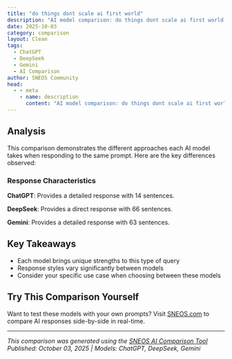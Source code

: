 ```yaml
---
title: "do things dont scale ai first world"
description: "AI model comparison: do things dont scale ai first world..."
date: 2025-10-03
category: comparison
layout: Clean
tags:
  - ChatGPT
  - DeepSeek
  - Gemini
  - AI Comparison
author: SNEOS Community
head:
  - - meta
    - name: description
      content: "AI model comparison: do things dont scale ai first world..."
---
```


<ChatComparison
  title="do things dont scale ai first world"
  prompt="do things dont scale ai first world"
  :responses='{
    "ChatGPT": "It sounds like you\u0027re referring to the concept from the tech/startup world often summarized as \u0022Things Don\u2019t Scale,\u0022 and how it relates to AI and the first world.\n\n\u0022Things Don\u2019t Scale\u0022 is a popular essay by Paul Graham, co-founder of Y Combinator, where he argues that early-stage startups often succeed by doing manual, unscalable tasks that help them grow gain initial traction before automating and scaling those processes.\n\nIf we combine this idea with AI and the context of the \u0022first world\u0022 (developed countries), there are a few ways to interpret and contextualize it:\n\n1. **AI Development and Early Deployment Require Manual Effort:**  \n   Although AI systems promise automation and scaling, building effective AI solutions often entails many unscalable tasks upfront. This includes data labeling, fine-tuning models, gathering feedback from real users, and integrating AI into workflows\u2014all very hands-on and often labor-intensive, especially in the early stages.\n\n2. **AI Adoption Varies Across Geographies:**  \n   AI and related technologies tend to scale more readily in the first world due to infrastructure, capital, regulation, and digital literacy. However, certain AI applications or products might not scale easily without careful consideration of local contexts, even in developed economies. Customization and meticulous adjustments often slow down scaling.\n\n3. **Product/Service Design Influences Scalability:**  \n   In AI-first products, human-in-the-loop mechanisms and personalized experiences can mean that fully automated scaling is challenging early on. Doing things manually or semi-manually often builds trust, gathers rich data, and improves AI models, even though it doesn\u0027t scale.\n\nIf you want, I can provide a summary of the \u0022Things Don\u0027t Scale\u0022 essay itself, or discuss in more detail how AI startups in developed countries should approach early growth and scaling challenges. Just let me know!",
    "DeepSeek": "Of course. That\u0027s a fantastic and very insightful phrase. It perfectly captures a major strategic shift happening in tech right now.\n\nLet\u0027s break down what \u0022do things that don\u0027t scale, AI-first world\u0022 means.\n\n### The Two Core Concepts\n\n**1. \u0022Do Things That Don\u0027t Scale\u0022**\nThis is a famous piece of startup advice, popularized by Paul Graham of Y Combinator. It means that in the very early stages, you shouldn\u0027t try to build a perfect, automated system to serve 10 million users. Instead, you should manually do the work to serve your first 10, 100, or 1000 users.\n\n*   **Examples:**\n    *   **Airbnb:** The founders went to their users\u0027 apartments in New York to take professional-quality photos themselves.\n    *   **Stripe:** The founders manually set up bank accounts for their first users to bypass complex integration processes.\n    *   **A new food delivery app:** The founder might personally deliver the first 50 orders to talk to customers and restaurants.\n\n*   **Why it works:** It forces you into direct, human contact with your customers. You learn their *real* problems, their frustrations, and what they truly value. This is the fastest way to achieve **Product-Market Fit**.\n\n**2. \u0022AI-First World\u0022**\nThis describes the current technological landscape. It means that for any new product or service, the default assumption is to ask: \u0022How can AI solve this core problem?\u0022 The building blocks (APIs from OpenAI, Anthropic, Google, etc.) are now so accessible that AI isn\u0027t just an add-on feature; it\u0027s the foundational engine of the product.\n\n*   **Examples:**\n    *   **Not AI-First:** A traditional CRM that adds a \u0022AI-powered insights\u0022 tab.\n    *   **AI-First:** A CRM that is *just* an AI interface. You talk to it like a colleague (\u0022Find me all clients in the Midwest who haven\u0027t purchased in 6 months and draft a re-engagement email\u0022).\n    *   **Not AI-First:** A note-taking app that can transcribe audio.\n    *   **AI-First:** A note-taking app that automatically summarizes your meeting notes, extracts action items, and suggests related documents.\n\n### The Powerful Combination: \u0022Do Things That Don\u0027t Scale\u0022 in an \u0022AI-First World\u0022\n\nThis is where the magic happens. The old \u0022do things that don\u0027t scale\u0022 was about **manual human effort**. The new version is about **manual AI effort**.\n\nYou use AI not to build a giant, automated product from day one, but as your super-human \u0022co-founder\u0022 to manually deliver a magical experience for your first users.\n\n**How It Works in Practice:**\n\nLet\u0027s say you want to build a service that creates personalized weekly fitness newsletters for gyms.\n\n*   **Old Way (Manual Human):**\n    1.  Talk to 10 gym owners.\n    2.  Manually write 10 different newsletters each week in Google Docs.\n    3.  Manually email them to each gym owner.\n\n*   **New \u0022AI-First\u0022 Way (Manual AI):**\n    1.  Talk to 10 gym owners to understand their needs.\n    2.  For each gym, you personally use ChatGPT/Custom GPTs/Claude to *manually* craft a unique newsletter. You tweak the prompts for each one, add personal details, and ensure quality.\n    3.  You manually send them out.\n\n**Why the \u0022AI-First\u0022 Manual Method is a Superpower:**\n\n1.  **Unbeatable Speed \u0026 Personalization:** You can deliver a level of personalization and quality that would be impossible for a human to do at scale, but is trivial for a human-guided AI. You\u0027re not building the factory; you *are* the factory, with an AI as your tool.\n2.  **Faster Learning:** By being the \u0022human in the loop,\u0022 you learn *exactly* what prompts work, where the AI fails, what outputs customers love, and what they ignore. This is priceless data for when you *do* start to automate.\n3.  **De-risks Automation:** Instead of guessing and building a complex, automated AI pipeline that might be wrong, you first build the perfect \u0022manual\u0022 process. Then, you simply automate the steps you were already doing by hand. You are reverse-engineering your scalable product from a working, manual prototype.\n4.  **Focus on the Core Problem:** It forces you to focus on the value (the amazing newsletter) and the customer, not on the complex engineering of a fully autonomous system.\n\n### Concrete Examples of This Strategy Today\n\n*   **A \u0022Personalized Children\u0027s Book\u0022 Startup:** The founder doesn\u0027t build an app. They take orders via a simple form, then uses Midjourney and ChatGPT to manually create a unique, high-quality book for each child. They learn what characters and stories resonate before writing a single line of automation code.\n*   **A \u0022Legal Document Review\u0022 Service:** The lawyer doesn\u0027t build a SaaS platform. They have clients email them documents, which they run through a custom AI prompt (using an API) and then manually check and refine the output before sending the analysis back. They learn the edge cases and client language.\n*   **A \u0022Social Media Manager\u0022 Tool:** The founder manages the social accounts of 5 small businesses by hand. They use AI to brainstorm posts, write captions, and generate images, but they personally curate, edit, and post them. They learn the workflow before productizing it.\n\n**Conclusion:**\n\n\u0022Do things that don\u0027t scale, AI-first world\u0022 is the modern playbook for building a breakout company. It means using AI as your primary, hands-on tool to manually deliver an incredible and deeply personalized experience to your earliest customers. This process teaches you everything you need to know to eventually build a scalable, defensible, and truly valuable AI-powered product.",
    "Gemini": "You\u0027re right to point out that many things don\u0027t scale well in the AI-first world, especially when viewed from the perspective of the \u0022First World\u0022 (developed, industrialized nations). Here\u0027s a breakdown of what doesn\u0027t scale and why, focusing on the AI-first implications:\n\n**1. Infrastructure \u0026 Resources (Beyond the Obvious):**\n\n*   **Data:** AI thrives on data. While First World countries generate massive amounts of data, access, quality, and context *within* that data aren\u0027t always scalable:\n    *   **Data Silos:** Data is often locked in proprietary databases, making it difficult to train large, general-purpose AI models.\n    *   **Data Bias:** Existing datasets often reflect the biases of the populations and systems that generated them. Deploying these models globally can lead to unfair or inaccurate results for underrepresented groups.  This *perpetuates inequality.*\n    *   **\u0022Clean\u0022 Data:**  Even in developed countries, achieving consistently clean, accurate, and well-labeled data at scale is a constant challenge.\n*   **Compute Power:** Training and running complex AI models require significant computational resources (GPUs, specialized chips). While these are becoming more accessible, the cost is still a barrier, and the environmental impact of the energy consumption is a growing concern. *Not sustainable or equitable.*\n*   **Energy:** AI deployment can increase energy demand significantly.  Scaling AI without renewable energy sources will exacerbate climate change, impacting the entire world disproportionately.\n\n**2. Human Capital \u0026 Expertise:**\n\n*   **AI Talent:** The demand for AI specialists (data scientists, machine learning engineers, AI ethicists) far exceeds the supply, even in First World countries.  Scaling AI relies on a growing workforce, which requires significant investment in education and training.  *Skills gap creates disparity.*\n*   **Domain Expertise:** Building effective AI solutions requires deep domain knowledge in the specific area of application (e.g., healthcare, finance, agriculture).  Scaling AI across diverse industries requires a diverse and specialized workforce.\n*   **AI Literacy:**  A broader understanding of AI concepts and capabilities is needed among the general population. This will help people use AI effectively, understand its limitations, and participate in discussions about its ethical implications. *Digital divide becomes more pronounced.*\n\n**3. Ethical \u0026 Societal Considerations:**\n\n*   **Bias \u0026 Fairness:** As mentioned earlier, AI models can perpetuate and amplify existing biases. Scaling AI without addressing these biases can lead to discriminatory outcomes in areas like hiring, lending, and criminal justice.  *Reinforces existing inequalities.*\n*   **Privacy \u0026 Security:** AI systems collect and process vast amounts of personal data. Scaling AI without robust privacy safeguards can lead to data breaches, surveillance, and manipulation.  *Erosion of trust in technology.*\n*   **Job Displacement:** AI and automation have the potential to displace workers in a variety of industries. Scaling AI without addressing the potential for job displacement can lead to increased unemployment and social unrest. *Economic disruption.*\n*   **Regulation \u0026 Governance:** Effective regulation is needed to ensure that AI is developed and deployed responsibly. This is a complex and evolving area, and many countries are struggling to keep pace with the rapid advancements in AI. *Risk of unchecked power.*\n*   **Cultural Context:** AI solutions developed in one cultural context may not be appropriate or effective in another. Scaling AI requires careful consideration of cultural differences and the potential for unintended consequences.  *Cultural imperialism through AI.*\n*   **Explainability \u0026 Transparency:** Many AI models are \u0022black boxes,\u0022 making it difficult to understand how they arrive at their decisions. Scaling AI without improving explainability and transparency can erode trust and make it difficult to hold AI systems accountable.  *Lack of accountability.*\n\n**4. Specific Applications and Context:**\n\n*   **Healthcare:** While AI can improve diagnosis and treatment, access to healthcare varies greatly across the globe. Simply deploying AI solutions without addressing underlying inequalities will not solve the problem of unequal access to healthcare.\n*   **Education:** AI can personalize learning, but access to technology and internet connectivity is still limited in many parts of the world. Scaling AI in education requires addressing these digital divides.\n*   **Agriculture:** AI can optimize farming practices, but access to data, technology, and expertise is limited in many developing countries. Scaling AI in agriculture requires providing farmers with the resources they need to adopt these technologies.\n*   **Infrastructure:** Developing countries often lack the robust infrastructure needed to support AI-powered systems. Scaling AI requires investing in infrastructure improvements.\n\n**Why These Don\u0027t Scale Well (Key Principles):**\n\n*   **Context Matters:** AI solutions are not universally applicable. They must be tailored to the specific context in which they are deployed.\n*   **Equity \u0026 Fairness:** Scaling AI without addressing existing inequalities will exacerbate those inequalities.\n*   **Human-Centered Design:** AI should be designed to augment human capabilities, not replace them entirely.\n*   **Transparency \u0026 Accountability:** AI systems should be transparent and accountable, so that people can understand how they work and hold them accountable for their decisions.\n*   **Sustainability:** AI should be developed and deployed in a way that is environmentally sustainable.\n\n**In conclusion:**\n\nThe \u0022AI-first world\u0022 presents tremendous opportunities, but also significant challenges.  Simply applying solutions developed in the First World to other contexts without careful consideration of the factors outlined above will likely lead to failure and unintended consequences.  A more nuanced and equitable approach is needed, one that prioritizes human well-being, environmental sustainability, and responsible innovation.  This requires a shift in perspective from \u0022how do we scale *this* AI solution?\u0022 to \u0022how can we *collaboratively* develop AI solutions that address the specific needs and challenges of *this* community or region?\u0022\n"
  }'
  published-date="21:19"
/>

## Analysis

This comparison demonstrates the different approaches each AI model takes when responding to the same prompt. Here are the key differences observed:

### Response Characteristics

**ChatGPT**: Provides a detailed response with 14 sentences. 

**DeepSeek**: Provides a direct response with 66 sentences. 

**Gemini**: Provides a detailed response with 63 sentences. 

## Key Takeaways

- Each model brings unique strengths to this type of query
- Response styles vary significantly between models
- Consider your specific use case when choosing between these models

## Try This Comparison Yourself

Want to test these models with your own prompts? Visit [SNEOS.com](https://sneos.com) to compare AI responses side-by-side in real-time.

---

*This comparison was generated using the [SNEOS AI Comparison Tool](https://sneos.com)*
*Published: October 03, 2025 | Models: ChatGPT, DeepSeek, Gemini*

